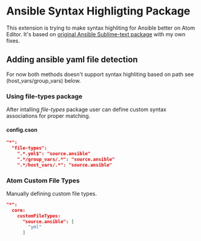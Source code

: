 # Ansible Syntax Highligting Package

This extension is trying to make syntax highliting for Ansible better on Atom Editor.
It's based on [original Ansible Sublime-text package](https://github.com/clifford-github/sublime-ansible) with my own fixes.


## Adding ansible yaml file detection

For now both methods doesn't support syntax highliting based on path see (host_vars/group_vars)
below.

### Using file-types package

After intalling _file-types_ package user can define custom syntax associations for proper matching.

#### config.cson

```json
"*":
  "file-types":
    ".*.yml$": "source.ansible"
    ".*/group_vars/.*": "source.ansible"
    ".*/host_vars/.*": "source.ansible"
```

### Atom Custom File Types

Manually defining custom file types.

```json
"*":
  core:
    customFileTypes:
      "source.ansible": [
        "yml"
      ]
```

